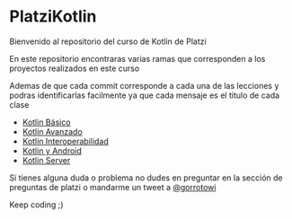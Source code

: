 # PlatziKotlin

Bienvenido al repositorio del curso de Kotlin de Platzi

En este repositorio encontraras varias ramas que corresponden a los proyectos realizados en este curso

Ademas de que cada commit corresponde a cada una de las lecciones y podras identificarlas facilmente 
ya que cada mensaje es el titulo de cada clase

* [Kotlin Básico](https://github.com/gorrotowi/PlatziKotlin/commits/kotlin-syntax)
* [Kotlin Avanzado](https://github.com/gorrotowi/PlatziKotlin/commits/KotlinAvanzado)
* [Kotlin Interoperabilidad](https://github.com/gorrotowi/PlatziKotlin/commits/Interoperabilidad)
* [Kotlin y Android](https://github.com/gorrotowi/PlatziKotlin/commits/AndroidKotlin)
* [Kotlin Server](https://github.com/gorrotowi/PlatziKotlin/commits/KotlinServer)

Si tienes alguna duda o problema no dudes en preguntar en la sección de preguntas de platzi o mandarme un 
tweet a [@gorrotowi](https://twitter.com/gorrotowi)

Keep coding ;)
